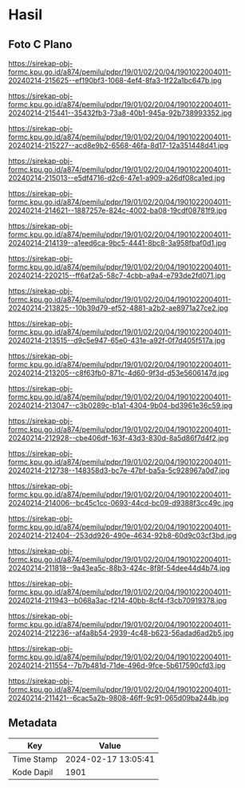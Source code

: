 # Hasil

## Foto C Plano

https://sirekap-obj-formc.kpu.go.id/a874/pemilu/pdpr/19/01/02/20/04/1901022004011-20240214-215625--ef190bf3-1068-4ef4-8fa3-1f22a1bc647b.jpg

https://sirekap-obj-formc.kpu.go.id/a874/pemilu/pdpr/19/01/02/20/04/1901022004011-20240214-215441--35432fb3-73a8-40b1-945a-92b738993352.jpg

https://sirekap-obj-formc.kpu.go.id/a874/pemilu/pdpr/19/01/02/20/04/1901022004011-20240214-215227--acd8e9b2-6568-46fa-8d17-12a351448d41.jpg

https://sirekap-obj-formc.kpu.go.id/a874/pemilu/pdpr/19/01/02/20/04/1901022004011-20240214-215013--e5df4716-d2c6-47e1-a909-a26df08ca1ed.jpg

https://sirekap-obj-formc.kpu.go.id/a874/pemilu/pdpr/19/01/02/20/04/1901022004011-20240214-214621--1887257e-824c-4002-ba08-19cdf08781f9.jpg

https://sirekap-obj-formc.kpu.go.id/a874/pemilu/pdpr/19/01/02/20/04/1901022004011-20240214-214139--a1eed6ca-9bc5-4441-8bc8-3a958fbaf0d1.jpg

https://sirekap-obj-formc.kpu.go.id/a874/pemilu/pdpr/19/01/02/20/04/1901022004011-20240214-220215--ff6af2a5-58c7-4cbb-a9a4-e793de2fd071.jpg

https://sirekap-obj-formc.kpu.go.id/a874/pemilu/pdpr/19/01/02/20/04/1901022004011-20240214-213825--10b39d79-ef52-4881-a2b2-ae8971a27ce2.jpg

https://sirekap-obj-formc.kpu.go.id/a874/pemilu/pdpr/19/01/02/20/04/1901022004011-20240214-213515--d9c5e947-65e0-431e-a92f-0f7d405f517a.jpg

https://sirekap-obj-formc.kpu.go.id/a874/pemilu/pdpr/19/01/02/20/04/1901022004011-20240214-213205--c8f63fb0-871c-4d60-9f3d-d53e5606147d.jpg

https://sirekap-obj-formc.kpu.go.id/a874/pemilu/pdpr/19/01/02/20/04/1901022004011-20240214-213047--c3b0289c-b1a1-4304-9b04-bd3961e36c59.jpg

https://sirekap-obj-formc.kpu.go.id/a874/pemilu/pdpr/19/01/02/20/04/1901022004011-20240214-212928--cbe406df-163f-43d3-830d-8a5d86f7d4f2.jpg

https://sirekap-obj-formc.kpu.go.id/a874/pemilu/pdpr/19/01/02/20/04/1901022004011-20240214-212738--148358d3-bc7e-47bf-ba5a-5c928967a0d7.jpg

https://sirekap-obj-formc.kpu.go.id/a874/pemilu/pdpr/19/01/02/20/04/1901022004011-20240214-214006--bc45c1cc-0693-44cd-bc09-d9388f3cc49c.jpg

https://sirekap-obj-formc.kpu.go.id/a874/pemilu/pdpr/19/01/02/20/04/1901022004011-20240214-212404--253dd926-490e-4634-92b8-60d9c03cf3bd.jpg

https://sirekap-obj-formc.kpu.go.id/a874/pemilu/pdpr/19/01/02/20/04/1901022004011-20240214-211818--9a43ea5c-88b3-424c-8f8f-54dee44d4b74.jpg

https://sirekap-obj-formc.kpu.go.id/a874/pemilu/pdpr/19/01/02/20/04/1901022004011-20240214-211943--b068a3ac-f214-40bb-8cf4-f3cb70919378.jpg

https://sirekap-obj-formc.kpu.go.id/a874/pemilu/pdpr/19/01/02/20/04/1901022004011-20240214-212236--af4a8b54-2939-4c48-b623-56adad6ad2b5.jpg

https://sirekap-obj-formc.kpu.go.id/a874/pemilu/pdpr/19/01/02/20/04/1901022004011-20240214-211554--7b7b481d-71de-496d-9fce-5b617590cfd3.jpg

https://sirekap-obj-formc.kpu.go.id/a874/pemilu/pdpr/19/01/02/20/04/1901022004011-20240214-211421--6cac5a2b-9808-46ff-9c91-065d09ba244b.jpg


## Metadata

| Key        | Value               |
| ---------- | ------------------- |
| Time Stamp | 2024-02-17 13:05:41 |
| Kode Dapil | 1901                |



